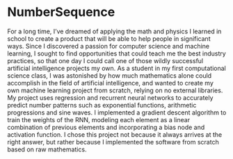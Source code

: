 # NumberSequence

For a long time, I’ve dreamed of applying the math and physics I learned in school to create a product that will be able to help people in significant ways. Since I discovered a passion for computer science and machine learning, I sought to find opportunities that could teach me the best industry practices, so that one day I could call one of those wildly successful artificial intelligence projects my own. As a student in my first computational science class, I was astonished by how much mathematics alone could accomplish in the field of artificial intelligence, and wanted to create my own machine learning project from scratch, relying on no external libraries. My project uses regression and recurrent neural networks to accurately predict number patterns such as exponential functions, arithmetic progressions and sine waves. I implemented a gradient descent algorithm to train the weights of the RNN, modeling each element as a linear combination of previous elements and incorporating a bias node and activation function. I chose this project not because it always arrives at the right answer, but rather because I implemented the software from scratch based on raw mathematics.
